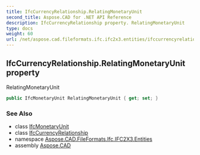 ```yaml
---
title: IfcCurrencyRelationship.RelatingMonetaryUnit
second_title: Aspose.CAD for .NET API Reference
description: IfcCurrencyRelationship property. RelatingMonetaryUnit
type: docs
weight: 60
url: /net/aspose.cad.fileformats.ifc.ifc2x3.entities/ifccurrencyrelationship/relatingmonetaryunit/
---
```

## IfcCurrencyRelationship.RelatingMonetaryUnit property

RelatingMonetaryUnit

```csharp
public IfcMonetaryUnit RelatingMonetaryUnit { get; set; }
```

### See Also

* class [IfcMonetaryUnit](../../ifcmonetaryunit/)
* class [IfcCurrencyRelationship](../)
* namespace [Aspose.CAD.FileFormats.Ifc.IFC2X3.Entities](../../ifccurrencyrelationship/)
* assembly [Aspose.CAD](../../../)


